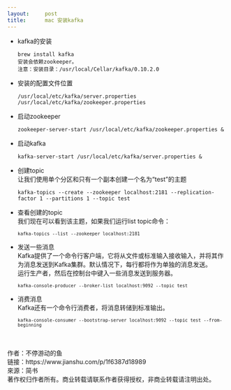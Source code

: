 ```yaml
---
layout:     post
title:      mac 安装kafka
---
```

<div id="article_content" class="article_content clearfix csdn-tracking-statistics" data-pid="blog" data-mod="popu_307" data-dsm="post">
								            <link rel="stylesheet" href="https://csdnimg.cn/release/phoenix/template/css/ck_htmledit_views-f76675cdea.css">
						<div class="htmledit_views" id="content_views">
                <div><div><div class="article"><div class="show-content"><div class="show-content-free"><ul><li><p>kafka的安装</p><pre class="hljs bash"><code class="bash">brew install kafka
安装会依赖zookeeper。 
注意：安装目录：/usr/<span class="hljs-built_in">local</span>/Cellar/kafka/0.10.2.0
</code></pre></li><li><p>安装的配置文件位置</p><pre class="hljs bash"><code class="bash">/usr/<span class="hljs-built_in">local</span>/etc/kafka/server.properties
/usr/<span class="hljs-built_in">local</span>/etc/kafka/zookeeper.properties
</code></pre></li><li><p>启动zookeeper</p><pre class="hljs bash"><code class="bash">zookeeper-server-start /usr/<span class="hljs-built_in">local</span>/etc/kafka/zookeeper.properties &amp;
</code></pre></li><li><p>启动kafka</p><pre class="hljs bash"><code class="bash">kafka-server-start /usr/<span class="hljs-built_in">local</span>/etc/kafka/server.properties &amp;
</code></pre></li><li><p>创建topic<br>让我们使用单个分区和只有一个副本创建一个名为“test”的主题</p><pre class="hljs bash"><code class="bash">kafka-topics --create --zookeeper localhost:2181 --replication-factor 1 --partitions 1 --topic <span class="hljs-built_in">test</span>
</code></pre></li><li><p>查看创建的topic<br>我们现在可以看到该主题，如果我们运行list topic命令：</p><pre><code class="language-cpp"><code class="cpp">kafka-topics --<span class="hljs-built_in">list</span> --zookeeper localhost:<span class="hljs-number">2181</span>
</code></code></pre></li><li><p>发送一些消息<br>Kafka提供了一个命令行客户端，它将从文件或标准输入接收输入，并将其作为消息发送到Kafka集群。默认情况下，每行都将作为单独的消息发送。<br>运行生产者，然后在控制台中键入一些消息发送到服务器。</p><pre><code class="language-css"><code class="css"><span class="hljs-selector-tag">kafka-console-producer</span> <span class="hljs-selector-tag">--broker-list</span> <span class="hljs-selector-tag">localhost</span><span class="hljs-selector-pseudo">:9092</span> <span class="hljs-selector-tag">--topic</span> <span class="hljs-selector-tag">test</span> 
</code></code></pre></li><li><p>消费消息<br>Kafka还有一个命令行消费者，将消息转储到标准输出。</p><pre><code class="language-javascript"><code class="javascript">kafka-<span class="hljs-built_in">console</span>-consumer --bootstrap-server localhost:<span class="hljs-number">9092</span> --topic test --<span class="hljs-keyword">from</span>-beginning</code></code></pre></li></ul></div>        </div>    </div>                          <div class="support-author"><p></p></div></div><br><br>作者：不停游动的鱼<br>链接：https://www.jianshu.com/p/1f6387d18989<br>來源：简书<br>著作权归作者所有。商业转载请联系作者获得授权，非商业转载请注明出处。</div>            </div>
                </div>